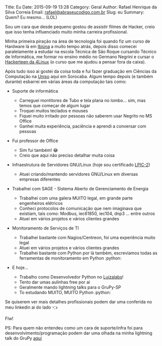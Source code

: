 Title: Eu
Date: 2015-09-19 13:28
Category: Geral
Author: Rafael Henrique da Silva Correia
Email: rafael@abraseucodigo.com.br
Slug: eu
Summary: Quem? Eu mesmo... (LOL)

Sou um cara que desde pequeno gostou de assistir filmes de Hacker, creio que isso tenha influenciado muito minha carreira profissional. 

Minha primeira piração na área de tecnologia foi quando fiz um curso de Hardware lá em [Ibiúna](http://www.ibiuna.sp.gov.br/) a muito tempo atrás, depois disso comecei paralelamente a estudar na escola Técnica de São Roque cursando Técnico de Informática, me formar no ensino médio no Germano Negrini e cursar o [Hackerteen da 4Linux](http://www.hackerteen.com/pt-br) (o curso que me ajudou a pensar fora da caixa).

Após tudo isso ai gostei da coisa toda e fui fazer graduação em Ciências da Computação na [Uniso](http://www.uniso.br/) aqui em Sorocaba. Algum tempo depois (e também durante) esbarrei em várias áreas da computação tais como:

- Suporte de informática
    - Carreguei montitores de Tubo e tela plana no lombo... sim, mas temos que começar de algum lugar
    - Troquei muitos teclados e mouses
    - Fiquei muito irritado por pessoas não saberem usar Negrito no MS Office
    - Ganhei muita experiência, paciência e aprendi a conversar com pessoas

- Fui professor de Office
    - Sim fui também! :joy:
    - Creio que aqui não preciso detalhar muita coisa

- Infraestrutura de Servidores GNU/Linux (hoje sou certificado [LPIC-2](https://www.lpi.org/))
    - Atuei criando/mantendo servidores GNU/Linux em diversas empresas diferentes

- Trabalhei com SAGE - Sistema Aberto de Gerenciamento de Energia
    - Trabalhei com uma galera MUITO legal, em grande parte engenheiros elétricos
    - Conheci protocolos de comunicação que nem imaginava que existiam, tais como: Modbus, iec61850, iec104, dnp3 ... entre outros
    - Atuei em vários projetos e vários clientes grandes

- Monitoramento de Serviços de TI
    - Trabalhei bastante com Nagios/Centreon, foi uma experiência muito legal
    - Atuei em vários projetos e vários clientes grandes
    - Trabalhei bastante com Python por lá também, escrevíamos todas as ferramentas de monitoramento em Python :python:

- E hoje...
    - Trabalho como Desenvolvedor Python no [Luizalabs](http://luizalabs.com/)!
    - Tento dar umas aulinhas free por ai
    - Geralmente mando lightning talks para o GruPy-SP
    - To estudando MUITO, MUITO Python :python:

Se quiserem ver mais detalhes profissionais podem dar uma conferida no meu linkedin ai do lado :point_left:

Flw!

PS: Para quem não entendeu como um cara de suporte/infra foi para desenvolvimento/programação podem dar uma olhada na minha lightning talk do GruPy [aqui](https://github.com/grupy-sp/encontros/blob/master/2015-07-7comm.md)